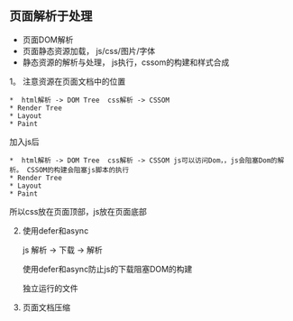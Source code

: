 ## 页面解析于处理


* 页面DOM解析
* 页面静态资源加载， js/css/图片/字体
* 静态资源的解析与处理， js执行，cssom的构建和样式合成

1。 注意资源在页面文档中的位置

    *  html解析 -> DOM Tree  css解析 -> CSSOM
    * Render Tree
    * Layout
    * Paint
 加入js后
    

    *  html解析 -> DOM Tree  css解析 -> CSSOM js可以访问Dom，，js会阻塞Dom的解析。 CSSOM的构建会阻塞js脚本的执行 
    * Render Tree
    * Layout
    * Paint
所以css放在页面顶部，js放在页面底部

2. 使用defer和async

    js 解析 -> 下载 -> 解析

   使用defer和async防止js的下载阻塞DOM的构建

   独立运行的文件

3. 页面文档压缩
